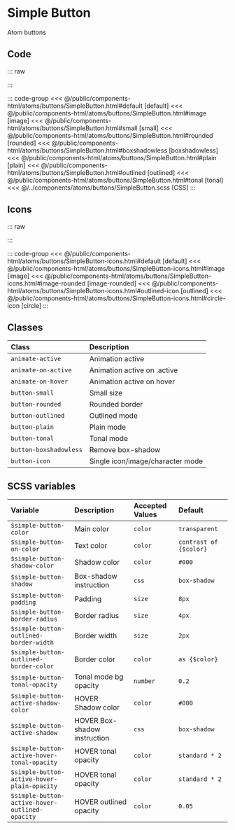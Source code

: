 # Simple Button
<Badge type="tip">Atom</Badge> <Badge type="info">buttons</Badge>

## Code

::: raw
<div class="dev-section">
    <!--@include: ../../public/components-html/atoms/buttons/SimpleButton.html -->
</div>
:::

::: code-group
<<< @/public/components-html/atoms/buttons/SimpleButton.html#default [default]
<<< @/public/components-html/atoms/buttons/SimpleButton.html#image [image]
<<< @/public/components-html/atoms/buttons/SimpleButton.html#small [small]
<<< @/public/components-html/atoms/buttons/SimpleButton.html#rounded [rounded]
<<< @/public/components-html/atoms/buttons/SimpleButton.html#boxshadowless [boxshadowless]
<<< @/public/components-html/atoms/buttons/SimpleButton.html#plain [plain]
<<< @/public/components-html/atoms/buttons/SimpleButton.html#outlined [outlined]
<<< @/public/components-html/atoms/buttons/SimpleButton.html#tonal [tonal]
<<< @/../components/atoms/buttons/SimpleButton.scss [CSS]
:::

## Icons

::: raw
<div class="dev-section">
    <!--@include: ../../public/components-html/atoms/buttons/SimpleButton-icons.html -->
</div>
:::

::: code-group
<<< @/public/components-html/atoms/buttons/SimpleButton-icons.html#default [default]
<<< @/public/components-html/atoms/buttons/SimpleButton-icons.html#image [image]
<<< @/public/components-html/atoms/buttons/SimpleButton-icons.html#image-rounded [image-rounded]
<<< @/public/components-html/atoms/buttons/SimpleButton-icons.html#outlined-icon [outlined]
<<< @/public/components-html/atoms/buttons/SimpleButton-icons.html#circle-icon [circle]
:::


## Classes

| Class                  | Description                       |
|:-----------------------|:----------------------------------|
| `animate-active`       | Animation active                  |
| `animate-on-active`    | Animation active on .active       |
| `animate-on-hover`     | Animation active on hover         |
| `button-small`         | Small size                        |
| `button-rounded`       | Rounded border                    |
| `button-outlined`      | Outlined mode                     |
| `button-plain`         | Plain mode                        |
| `button-tonal`         | Tonal mode                        |
| `button-boxshadowless` | Remove box-shadow                 |
| `button-icon`          | Single icon/image/character mode  |

## SCSS variables

| Variable                                       | Description                  | Accepted Values | Default                |
|:-----------------------------------------------|:-----------------------------|:----------------|:-----------------------|
| `$simple-button-color`                         | Main color                   | `color`         | `transparent`          |
| `$simple-button-on-color`                      | Text color                   | `color`         | `contrast of {$color}` |
| `$simple-button-shadow-color`                  | Shadow color                 | `color`         | `#000`                 |
| `$simple-button-shadow`                        | Box-shadow instruction       | `css`           | `box-shadow`           |
| `$simple-button-padding`                       | Padding                      | `size`          | `8px`                  |
| `$simple-button-border-radius`                 | Border radius                | `size`          | `4px`                  |
| `$simple-button-outlined-border-width`         | Border width                 | `size`          | `2px`                  |
| `$simple-button-outlined-border-color`         | Border color                 | `color`         | `as {$color}`          |
| `$simple-button-tonal-opacity`                 | Tonal mode bg opacity        | `number`        | `0.2`                  |
| `$simple-button-active-shadow-color`           | HOVER Shadow color           | `color`         | `#000`                 |
| `$simple-button-active-shadow`                 | HOVER Box-shadow instruction | `css`           | `box-shadow`           |
| `$simple-button-active-hover-tonal-opacity`    | HOVER tonal opacity          | `color`         | `standard * 2`         |
| `$simple-button-active-hover-plain-opacity`    | HOVER tonal opacity          | `color`         | `standard * 2`         |
| `$simple-button-active-hover-outlined-opacity` | HOVER outlined opacity       | `color`         | `0.05`                 |

<style lang="scss">
@import "docs/theme.scss";

$simple-button-color: $primary-color;

@import "components/atoms/buttons/SimpleButton.scss";
</style>